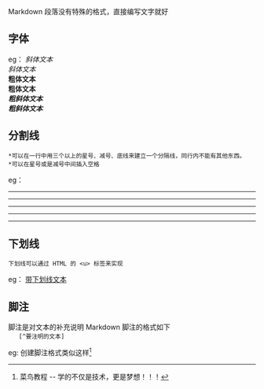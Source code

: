 Markdown 段落没有特殊的格式，直接编写文字就好

字体
-
eg：
*斜体文本*   
_斜体文本_   
**粗体文本**   
__粗体文本__   
***粗斜体文本***   
___粗斜体文本___   
   
分割线
-
    *可以在一行中用三个以上的星号、减号、底线来建立一个分隔线，同行内不能有其他东西。
    *可以在星号或是减号中间插入空格
eg：
***
* * *
*****
- - -
----------

下划线
-
    下划线可以通过 HTML 的 <u> 标签来实现
eg：
    <u>带下划线文本</u>

脚注
-
脚注是对文本的补充说明
Markdown 脚注的格式如下  
```   [^要注明的文本]```

eg:
创建脚注格式类似这样[^RUNOOB]   
[^RUNOOB]: 菜鸟教程 -- 学的不仅是技术，更是梦想！！！
